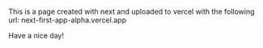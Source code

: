 This is a page created with next and uploaded to vercel with the following url: next-first-app-alpha.vercel.app

Have a nice day!
